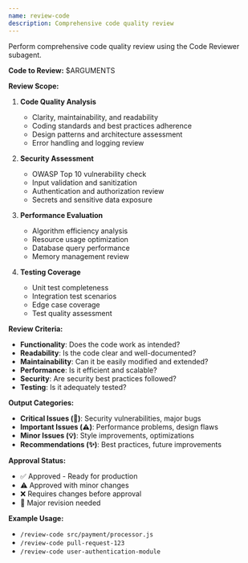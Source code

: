 ```yaml
---
name: review-code
description: Comprehensive code quality review
---
```


Perform comprehensive code quality review using the Code Reviewer subagent.

**Code to Review:** $ARGUMENTS

**Review Scope:**
1. **Code Quality Analysis**
   - Clarity, maintainability, and readability
   - Coding standards and best practices adherence
   - Design patterns and architecture assessment
   - Error handling and logging review

2. **Security Assessment**
   - OWASP Top 10 vulnerability check
   - Input validation and sanitization
   - Authentication and authorization review
   - Secrets and sensitive data exposure

3. **Performance Evaluation**
   - Algorithm efficiency analysis
   - Resource usage optimization
   - Database query performance
   - Memory management review

4. **Testing Coverage**
   - Unit test completeness
   - Integration test scenarios
   - Edge case coverage
   - Test quality assessment

**Review Criteria:**
- **Functionality**: Does the code work as intended?
- **Readability**: Is the code clear and well-documented?
- **Maintainability**: Can it be easily modified and extended?
- **Performance**: Is it efficient and scalable?
- **Security**: Are security best practices followed?
- **Testing**: Is it adequately tested?

**Output Categories:**
- **Critical Issues (🚨)**: Security vulnerabilities, major bugs
- **Important Issues (⚠️)**: Performance problems, design flaws
- **Minor Issues (💡)**: Style improvements, optimizations
- **Recommendations (✨)**: Best practices, future improvements

**Approval Status:**
- ✅ Approved - Ready for production
- ⚠️ Approved with minor changes
- ❌ Requires changes before approval
- 🔄 Major revision needed

**Example Usage:**
- `/review-code src/payment/processor.js`
- `/review-code pull-request-123`
- `/review-code user-authentication-module`